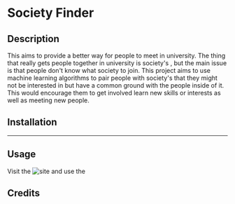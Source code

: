 # Society Finder

## Description
This aims to provide a better way for people to meet in university. The thing that really gets people together in university is society's , but the main issue is that people don't know what society to join. This project aims to use machine learning algorithms to pair people with society's that they might not be interested in but have a common ground with the people inside of it. This would encourage them to get involved learn new skills or interests as well as meeting new people.
## Installation
---
## Usage
Visit the ![site]() and use the 
## Credits 


